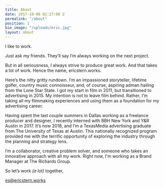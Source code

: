 ```yaml
---
title: About
date: 2017-10-08 02:27:00 Z
permalink: "/about"
position: 1
bio_image: "/uploads/eric.jpg"
layout: about
---
```


I like to work.

Just ask my friends. They’ll say I’m always working on the next project.

But in all seriousness, I always strive to produce great work. And that takes a lot of work. Hence the name, ericstern.works.

Here’s the nitty gritty rundown. I’m an impassioned storyteller, lifetime golfer, country music connoisseur, and, of course, aspiring adman hailing from the Lone Star State. I got my start in film in 2011, but transitioned to advertising in 2015. My intention is not to leave film behind. Rather, I’m taking all my filmmaking experiences and using them as a foundation for my advertising career.

Having spent the last couple summers in Dallas working as a freelance producer and designer, I recently interned with BBH New York and Y&R Austin in 2017. It’s now 2018, and I’m a TexasMedia advertising graduate from The University of Texas at Austin. This nationally recognized program provided me with the terrific opportunity of exploring the industry through the planning and strategy lens.

I’m a collaborator, creative problem solver, and someone who takes an innovative approach with all my work. Right now, I'm working as a Brand Manager at The Richards Group.

So let’s work *(a lot)* together,

[es@ericstern.works](mailto:es@ericstern.works)